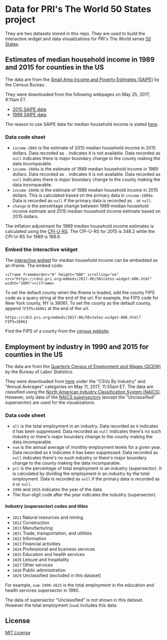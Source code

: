 # Data for PRI's The World 50 States project

They are two datasets stored in this repo. They are used to build the interactive widget and data visualizations for PRI's The World series [50 States](link).

## Estimates of median household income in 1989 and 2015 for counties in the US

The data are from the [Small Area Income and Poverty Estimates (SAIPE)](https://www.census.gov/did/www/saipe/index.html) by the Census Bureau . 

They were downloaded from the following webpages on May 25, 2017; 9:11am ET.
* [2015 SAIPE data](https://www.census.gov/did/www/saipe/data/statecounty/data/2015.html)
* [1989 SAIPE data](https://www.census.gov/did/www/saipe/downloads/estmod89/)

The reason to use SAIPE data for median household income is stated [here](https://www.census.gov/topics/income-poverty/guidance/data-sources.html).

### Data code sheet
* `income-2005` is the estimate of 2015 median household income in 2015 dollars. Data recorded as `.` indicates it is not available. Data recorded as `null` indicates there is major boundary change to the county making the data incomparable.
* `income-1989a` is the estimate of 1989 median household income in 1989 dollars. Data recorded as `.` indicates it is not available. Data recorded as `null` indicates there is major boundary change to the county making the data incomparable.
* `income-1989b` is the estimate of 1989 median household income in 2015 dollars. This is calculated based on the primary data in `income-1989a`. Data is recorded as `null` if the primary data is recorded as `.` or `null`.
* `change` is the percentage change between 1989 median household income estimate and 2015 median household income estimate based on 2015 dollars.

The inflation adjustment for 1989 median household income estimates is calculated using the [CPI-U-RS](https://www.census.gov/topics/income-poverty/income/guidance/current-vs-constant-dollars.html). The CPI-U-RS for 2015 is 348.2 while the CPI-U-RS for 1989 is 188.6.

### Embed the interactive widget

The [interactive widget](https://cdn2.pri.org/embeds/2017-06/50states-widget-606.html) for median household income can be embedded as an iframe.
The embed code:
```
<iframe frameborder="0" height="606" scrolling="no" src="https://cdn2.pri.org/embeds/2017-06/50states-widget-606.html" width="100%"></iframe>
```

To set the default county when the iframe is loaded, add the county FIPS code as a query string at the end of the url.
For example, the FIPS code for New York county, NY is 36061. To set the county as the default county, append `?FIPS=36061` at the end of the url.

```
https://cdn2.pri.org/embeds/2017-06/50states-widget-606.html?FIPS=36061
```

Find the FIPS of a county from the [census website](https://www.census.gov/geo/reference/codes/cou.html). 

## Employment by industry in 1990 and 2015 for counties in the US 

The data are from the [Quarterly Census of Employment and Wages (QCEW)](https://www.bls.gov/cew/) by the Bureau of Labor Statistics. 

They were downloaded from [here](https://www.bls.gov/cew/datatoc.htm#NAICS_BASED) under the "CSVs By Industry" and "Annual Averages" categories on May 11, 2017; 11:35am ET. The data are classified using the [North American Industry Classification System (NAICS)](https://www.census.gov/eos/www/naics/). However, only data of the [NAICS supersectors](https://data.bls.gov/cew/doc/titles/industry/industry_titles.htm) (except the "Unclassified" supersector) are used for the visualizations.

### Data code sheet
* `all` is the total employment in an industry. Data recorded as `0` indicates it has been suppressed. Data recorded as `null` indicates there's no such industry or there's major boundary change to the county making the data incomparable.
* `num` is the annual average of monthly employment levels for a given year. Data recorded as `0` indicates it has been suppressed. Data recorded as `null` indicates there's no such industry or there's major boundary change to the county making the data incomparable.
* `pct` is the percentage of total employment in an industry (supersector). It is calculated by dividing the employment in an industry by the total employment. Data is recorded as `null` if the primary data is recorded as `0` or `null`.
* `1990` and `2015` indicates the year of the data.
* The four-digit code after the year indicates the industry (supersector). 

#### Industry (supersector) codes and titles
* `1011` Natural resources and mining
* `1012` Construction
* `1013` Manufacturing
* `1021` Trade, transportation, and utilities
* `1022` Information
* `1023` Financial activities
* `1024` Professional and business services
* `1025` Education and health services
* `1026` Leisure and hospitality
* `1027` Other services
* `1028` Public administration
* `1029` Unclassified (excluded in this dataset)

For example, `num-1990-1025` is the total employment in the education and health services supersector in 1990.

The data of supersector "Unclassified" is not shown in this dataset. However the total employment (`num`) includes this data.

## License
[MIT License](https://github.com/pri-data/50-states/blob/master/LICENSE)